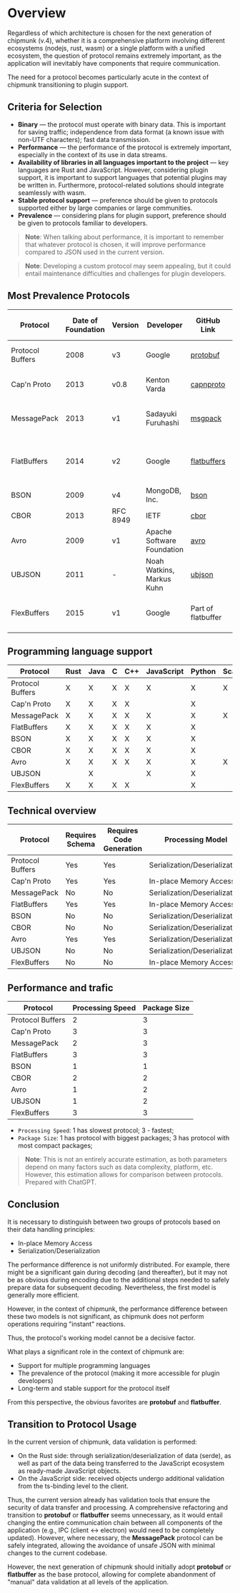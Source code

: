 # Overview

Regardless of which architecture is chosen for the next generation of chipmunk (v.4), whether it is a comprehensive platform involving different ecosystems (nodejs, rust, wasm) or a single platform with a unified ecosystem, the question of protocol remains extremely important, as the application will inevitably have components that require communication.

The need for a protocol becomes particularly acute in the context of chipmunk transitioning to plugin support.

## Criteria for Selection

- **Binary** — the protocol must operate with binary data. This is important for saving traffic; independence from data format (a known issue with non-UTF characters); fast data transmission.
- **Performance** — the performance of the protocol is extremely important, especially in the context of its use in data streams.
- **Availability of libraries in all languages important to the project** — key languages are Rust and JavaScript. However, considering plugin support, it is important to support languages that potential plugins may be written in. Furthermore, protocol-related solutions should integrate seamlessly with wasm.
- **Stable protocol support** — preference should be given to protocols supported either by large companies or large communities.
- **Prevalence** — considering plans for plugin support, preference should be given to protocols familiar to developers.

> **Note**: When talking about performance, it is important to remember that whatever protocol is chosen, it will improve performance compared to JSON used in the current version.

> **Note**: Developing a custom protocol may seem appealing, but it could entail maintenance difficulties and challenges for plugin developers.

## Most Prevalence Protocols

| Protocol         | Date of Foundation | Version | Developer              | GitHub Link                                               | Main Application Area             | Stars | Forks |
|------------------|--------------------|-----------------|------------------------|-----------------------------------------------------------|-----------------------------------|-------|-------|
| Protocol Buffers | 2008               | v3         | Google                 | [protobuf](https://gith.19.1ub.com/protocolbuffers/protobuf)    | Communication, microservices, RPC | 64K   | 15K   |
| Cap'n Proto      | 2013               | v0.8          | Kenton Varda           | [capnproto](https://github.com/capnproto/capnproto)        | High-performance systems, RPC     | 11K   | 900   |
| MessagePack      | 2013               | v1          | Sadayuki Furuhashi     | [msgpack](https://github.com/msgpack/msgpack)              | Web, microservices, cross-language communication | 7K   | 500   |
| FlatBuffers      | 2014               | v2         | Google                 | [flatbuffers](https://github.com/google/flatbuffers)       | Game industry, real-time systems, high-performance systems | 22K   | 3K   |
| BSON             | 2009               | v4          | MongoDB, Inc.          | [bson](https://github.com/mongodb/bson-rust)               | Databases, MongoDB               | 400   | 100   |
| CBOR             | 2013               | RFC 8949        | IETF                   | [cbor](https://github.com/intel/tinycbor)                  | Embedded systems, IoT            | 500   | 200   |
| Avro             | 2009               | v1         | Apache Software Foundation | [avro](https://github.com/apache/avro)                 | Big Data, data storage systems    | 3K   | 1.5K   |
| UBJSON           | 2011               | -               | Noah Watkins, Markus Kuhn | [ubjson](https://github.com/ubjson/universal-binary-json) | Web, cross-language communication | 100   | 10   |
| FlexBuffers      | 2015               | v1         | Google                 | Part of flatbuffer | Real-time systems, dynamic data structures | -   | -   |


## Programming language support

| Protocol         | Rust | Java | C | C++ | JavaScript | Python | Scala | Go |
|------------------|------|------|---|-----|------------|--------|-------|----|
| Protocol Buffers | X    | X    | X | X   | X          | X      | X     | X  |
| Cap'n Proto      | X    | X    | X | X   |            | X      |       | X  |
| MessagePack      | X    | X    | X | X   | X          | X      | X     | X  |
| FlatBuffers      | X    | X    | X | X   | X          | X      |       | X  |
| BSON             | X    | X    | X | X   | X          | X      |       | X  |
| CBOR             | X    | X    | X | X   | X          | X      |       | X  |
| Avro             | X    | X    | X | X   | X          | X      | X     | X  |
| UBJSON           |      | X    |   |     | X          | X      |       | X  |
| FlexBuffers      | X    | X    | X | X   |            | X      |       | X  |

## Technical overview

| Protocol         | Requires Schema | Requires Code Generation | Processing Model            |
|------------------|-----------------|--------------------------|-----------------------------|
| Protocol Buffers | Yes             | Yes                      | Serialization/Deserialization |
| Cap'n Proto      | Yes             | Yes                      | In-place Memory Access        |
| MessagePack      | No              | No                       | Serialization/Deserialization |
| FlatBuffers      | Yes             | Yes                      | In-place Memory Access        |
| BSON             | No              | No                       | Serialization/Deserialization |
| CBOR             | No              | No                       | Serialization/Deserialization |
| Avro             | Yes             | Yes                      | Serialization/Deserialization |
| UBJSON           | No              | No                       | Serialization/Deserialization |
| FlexBuffers      | No              | No                       | In-place Memory Access        |

## Performance and trafic
| Protocol         | Processing Speed | Package Size |
|------------------|------------------|--------------|
| Protocol Buffers | 2                | 3            |
| Cap'n Proto      | 3                | 3            |
| MessagePack      | 2                | 3            |
| FlatBuffers      | 3                | 3            |
| BSON             | 1                | 1            |
| CBOR             | 2                | 2            |
| Avro             | 1                | 2            |
| UBJSON           | 1                | 2            |
| FlexBuffers      | 3                | 3            |

- `Processing Speed`: 1 has slowest protocol; 3 - fastest;
- `Package Size`: 1 has protocol with biggest packages; 3 has protocol with most compact packages; 

> **Note**: This is not an entirely accurate estimation, as both parameters depend on many factors such as data complexity, platform, etc. However, this estimation allows for comparison between protocols. Prepared with ChatGPT.

## Conclusion

It is necessary to distinguish between two groups of protocols based on their data handling principles:

- In-place Memory Access
- Serialization/Deserialization

The performance difference is not uniformly distributed. For example, there might be a significant gain during decoding (and thereafter), but it may not be as obvious during encoding due to the additional steps needed to safely prepare data for subsequent decoding. Nevertheless, the first model is generally more efficient.

However, in the context of chipmunk, the performance difference between these two models is not significant, as chipmunk does not perform operations requiring "instant" reactions.

Thus, the protocol's working model cannot be a decisive factor.

What plays a significant role in the context of chipmunk are:
- Support for multiple programming languages
- The prevalence of the protocol (making it more accessible for plugin developers)
- Long-term and stable support for the protocol itself

From this perspective, the obvious favorites are **protobuf** and **flatbuffer**.

## Transition to Protocol Usage

In the current version of chipmunk, data validation is performed:
- On the Rust side: through serialization/deserialization of data (serde), as well as part of the data being transferred to the JavaScript ecosystem as ready-made JavaScript objects.
- On the JavaScript side: received objects undergo additional validation from the ts-binding level to the client.

Thus, the current version already has validation tools that ensure the security of data transfer and processing. A comprehensive refactoring and transition to **protobuf** or **flatbuffer** seems unnecessary, as it would entail changing the entire communication chain between all components of the application (e.g., IPC (client ↔ electron) would need to be completely updated). However, where necessary, the **MessagePack** protocol can be safely integrated, allowing the avoidance of unsafe JSON with minimal changes to the current codebase.

However, the next generation of chipmunk should initially adopt **protobuf** or **flatbuffer** as the base protocol, allowing for complete abandonment of "manual" data validation at all levels of the application.
